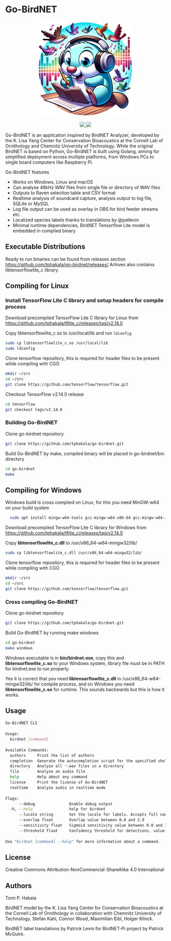 # Go-BirdNET

<p align="center">
  <img src="doc/go-birdnet-logo.webp" />
</p>
<p align="center">
<a href="https://creativecommons.org/licenses/by-nc-sa/4.0/">
 <img src="https://badgen.net/badge/License/CC-BY-NC-SA%204.0/green">
 </a>
 <img src="https://badgen.net/badge/OS/Linux%2C%20Windows%2C%20macOS/blue">
</p>

Go-BirdNET is an application inspired by BirdNET Analyzer, developed by the K. Lisa Yang Center for Conservation Bioacoustics at the Cornell Lab of Ornithology and Chemnitz University of Technology. While the original BirdNET is based on Python, Go-BirdNET is built using Golang, aiming for simplified deployment across multiple platforms, from Windows PCs to single board computers like Raspberry Pi.

Go-BirdNET features

- Works on Windows, Linux and macOS
- Can analyse 48kHz WAV files from single file or directory of WAV files
- Outputs to Raven selection table and CSV format
- Realtime analysis of soundcard capture, analysis output to log file, SQLite or MySQL
- Log file output can be used as overlay in OBS for bird feeder streams etc.
- Localized species labels thanks to translations by @patlevin
- Minimal runtime dependencies, BirdNET Tensorflow Lite model is embedded in compiled binary

## Executable Distributions

Ready to run binaries can be found from releases section https://github.com/tphakala/go-birdnet/releases/
Arhives also contains libtensorflowlite_c library.

## Compiling for Linux

### Install TensorFlow Lite C library and setup headers for compile process

Download precompiled TensorFlow Lite C library for Linux from https://github.com/tphakala/tflite_c/releases/tag/v2.14.0

Copy libtensorflowlite_c.so to /usr/local/lib and run ```ldconfig```

```bash
sudo cp libtensorflowlite_c.so /usr/local/lib
sudo ldconfig
```

Clone tensorflow repository, this is required for header files to be present while compiling with CGO

```bash
mkdir ~/src
cd ~/src
git clone https://github.com/tensorflow/tensorflow.git
```

Checkout TensorFlow v2.14.0 release

```bash
cd tensorflow
git checkout tags/v2.14.0
```

### Building Go-BirdNET

Clone go-birdnet repository

```bash
git clone https://github.com/tphakala/go-birdnet.git
```

Build Go-BirdNET by make, compiled binary will be placed in go-birdnet/bin directory

```bash
cd go-birdnet
make
```

## Compiling for Windows

Windows build is cross compiled on Linux, for this you need MinGW-w64 on your build system

```bash
  sudo apt install mingw-w64-tools gcc-mingw-w64-x86-64 gcc-mingw-w64-i686
```

Download precompiled TensorFlow Lite C library for Windows from https://github.com/tphakala/tflite_c/releases/tag/v2.14.0

Copy **libtensorflowlite_c.dll** to /usr/x86_64-w64-mingw32/lib/

```bash
sudo cp libtensorflowlite_c.dll /usr/x86_64-w64-mingw32/lib/
```

Clone tensorflow repository, this is required for header files to be present while compiling with CGO

```bash
mkdir ~/src
cd ~/src
git clone https://github.com/tensorflow/tensorflow.git
```

### Cross compiling Go-BirdNET

Clone go-birdnet repository

```bash
git clone https://github.com/tphakala/go-birdnet.git
```

Build Go-BirdNET by running make windows

```bash
cd go-birdnet
make windows
```

Windows executable is in **bin/birdnet.exe**, copy this and **libtensorflowlite_c.so** to your Windows system, library file must be in PATH for birdnet.exe to run properly.

Yes it is correct that you need **libtensorflowlite_c.dll** in /usr/x86_64-w64-mingw32/lib/ for compile process, and on Windows you need **libtensorflowlite_c.so** for runtime. This sounds backwards but this is how it works.

## Usage

```bash
Go-BirdNET CLI

Usage:
  birdnet [command]

Available Commands:
  authors     Print the list of authors
  completion  Generate the autocompletion script for the specified shell
  directory   Analyze all *.wav files in a directory
  file        Analyze an audio file
  help        Help about any command
  license     Print the license of Go-BirdNET
  realtime    Analyze audio in realtime mode

Flags:
      --debug               Enable debug output
  -h, --help                help for birdnet
      --locale string       Set the locale for labels. Accepts full name or 2-letter code. (default "finnish")
      --overlap float       Overlap value between 0.0 and 2.9
      --sensitivity float   Sigmoid sensitivity value between 0.0 and 1.5 (default 1)
      --threshold float     Confidency threshold for detections, value between 0.1 to 1.0 (default 0.8)

Use "birdnet [command] --help" for more information about a command.
```

## License

Creative Commons Attribution-NonCommercial-ShareAlike 4.0 International

## Authors

Tomi P. Hakala

BirdNET model by the K. Lisa Yang Center for Conservation Bioacoustics at the Cornell Lab of Ornithology in collaboration with Chemnitz University of Technology. Stefan Kahl, Connor Wood, Maximilian Eibl, Holger Klinck.

BirdNET label translations by Patrick Levin for BirdNET-Pi project by Patrick McGuire.
